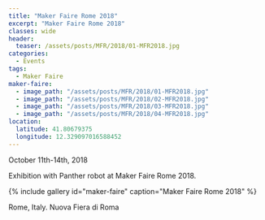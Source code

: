 ```yaml
---
title: "Maker Faire Rome 2018"
excerpt: "Maker Faire Rome 2018"
classes: wide
header:
  teaser: /assets/posts/MFR/2018/01-MFR2018.jpg
categories:
  - Events
tags:
  - Maker Faire
maker-faire:
  - image_path: "/assets/posts/MFR/2018/01-MFR2018.jpg"
  - image_path: "/assets/posts/MFR/2018/02-MFR2018.jpg"
  - image_path: "/assets/posts/MFR/2018/03-MFR2018.jpg"
  - image_path: "/assets/posts/MFR/2018/04-MFR2018.jpg"
location:
  latitude: 41.80679375
  longitude: 12.329097016588452
---
```


October 11th-14th, 2018

Exhibition with Panther robot at Maker Faire Rome 2018.

{% include gallery id="maker-faire" caption="Maker Faire Rome 2018" %}

Rome, Italy. Nuova Fiera di Roma

